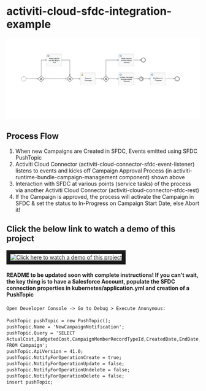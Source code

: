 # activiti-cloud-sfdc-integration-example

![Process Diagram](process-diagram.png)

## Process Flow

1. When new Campaigns are Created in SFDC, Events emitted using SFDC PushTopic 
2. Activiti Cloud Connector (activiti-cloud-connector-sfdc-event-listener) listens to events and kicks off Campaign Approval Process (in activiti-runtime-bundle-campaign-management component) shown above 
3. Interaction with SFDC at various points (service tasks) of the process via another Activiti Cloud Connector (activiti-cloud-connector-sfdc-rest) 
4. If the Campaign is approved, the process will activate the Campaign in SFDC & set the status to In-Progress on Campaign Start Date, else Abort it!

## Click the below link to watch a demo of this project
<a href="http://www.youtube.com/watch?feature=player_embedded&v=TKxS92CVkzE" target="_blank"><img src="https://img.youtube.com/vi/TKxS92CVkzE/0.jpg" alt="Click here to watch a demo of this project" width="240" height="180" border="10" /></a>

#### README to be updated soon with complete instructions! If you can't wait, the key thing is to have a Salesforce Account, populate the SFDC connection properties in kubernetes/application.yml and creation of a PushTopic

```
Open Developer Console -> Go to Debug > Execute Anonymous:

PushTopic pushTopic = new PushTopic();
pushTopic.Name = 'NewCampaignNotification';
pushTopic.Query = 'SELECT ActualCost,BudgetedCost,CampaignMemberRecordTypeId,CreatedDate,EndDate,ExpectedResponse,ExpectedRevenue,Id,IsActive,NumberOfContacts,StartDate,Status,Type FROM Campaign';
pushTopic.ApiVersion = 41.0;
pushTopic.NotifyForOperationCreate = true;
pushTopic.NotifyForOperationUpdate = false;
pushTopic.NotifyForOperationUndelete = false;
pushTopic.NotifyForOperationDelete = false;
insert pushTopic;
```
